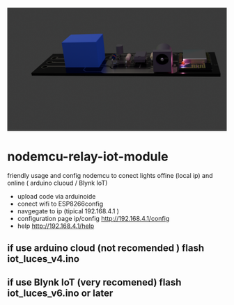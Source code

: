 ![concept pcb 1](https://raw.githubusercontent.com/djarky/nodemcu-relay-iot-module/refs/heads/main/esp12e_Relay/ESp%2012relay.png)

# nodemcu-relay-iot-module
friendly usage and config nodemcu to conect lights offine (local ip) and online ( arduino cluoud / Blynk IoT)

- upload code via arduinoide
- conect wifi to ESP8266config
- navgegate to ip (tipical 192.168.4.1 )
- configuration page ip/config http://192.168.4.1/config
- help http://192.168.4.1/help


if use arduino cloud (not recomended ) flash iot_luces_v4.ino 
-
if use Blynk IoT (very recomened) flash iot_luces_v6.ino or later 
-
